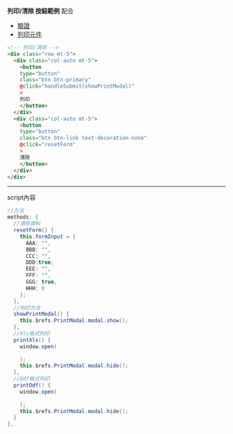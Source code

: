 **列印/清除 按鈕範例**
配合
- [驗證](https://github.com/e871223eeee/workModular/blob/main/vee-validate.md)
- [列印元件](https://github.com/e871223eeee/workModular/blob/main/PrintModal.md)
```html
<!-- 列印/清除 -->
<div class="row mt-5">
  <div class="col-auto mt-5">
    <button
    type="button"
    class="btn btn-primary"
    @click="handleSubmit(showPrintModal)"
    >
    列印
    </button>
  </div>
  <div class="col-auto mt-5">
    <button
    type="button"
    class="btn btn-link text-decoration-none"
    @click="resetForm"
    >
    清除
    </button>
  </div>
</div>
```
___
script內容
```C#
//方法
methods: {
  //清除資料
  resetForm() {
    this.formInput = {
      AAA: "",
      BBB: "",
      CCC: "",
      DDD:true,
      EEE: "",
      FFF: "",
      GGG: true,
      HHH: 0
    };
  },
  //列印方法
  showPrintModal() {
    this.$refs.PrintModal.modal.show();
  },
  //Xls格式列印
  printXls() {
    window.open(
      
    );
    this.$refs.PrintModal.modal.hide();
  },
  //Odf格式列印
  printOdf() {
    window.open(
      
    );
    this.$refs.PrintModal.modal.hide();
  }
},
```
